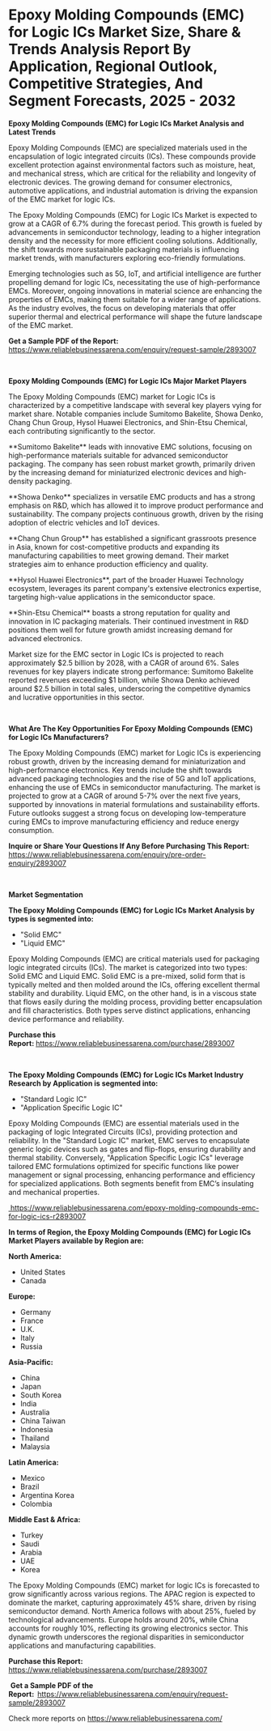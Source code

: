 <p><h1>Epoxy Molding Compounds (EMC) for Logic ICs Market Size, Share & Trends Analysis Report By Application, Regional Outlook, Competitive Strategies, And Segment Forecasts, 2025 - 2032</h1></p><p><strong>Epoxy Molding Compounds (EMC) for Logic ICs Market Analysis and Latest Trends</strong></p>
<p><p>Epoxy Molding Compounds (EMC) are specialized materials used in the encapsulation of logic integrated circuits (ICs). These compounds provide excellent protection against environmental factors such as moisture, heat, and mechanical stress, which are critical for the reliability and longevity of electronic devices. The growing demand for consumer electronics, automotive applications, and industrial automation is driving the expansion of the EMC market for logic ICs.</p><p>The Epoxy Molding Compounds (EMC) for Logic ICs Market is expected to grow at a CAGR of 6.7% during the forecast period. This growth is fueled by advancements in semiconductor technology, leading to a higher integration density and the necessity for more efficient cooling solutions. Additionally, the shift towards more sustainable packaging materials is influencing market trends, with manufacturers exploring eco-friendly formulations.</p><p>Emerging technologies such as 5G, IoT, and artificial intelligence are further propelling demand for logic ICs, necessitating the use of high-performance EMCs. Moreover, ongoing innovations in material science are enhancing the properties of EMCs, making them suitable for a wider range of applications. As the industry evolves, the focus on developing materials that offer superior thermal and electrical performance will shape the future landscape of the EMC market.</p></p>
<p><strong>Get a Sample PDF of the Report:&nbsp;</strong> <a href="https://www.reliablebusinessarena.com/enquiry/request-sample/2893007?utm_campaign=2396&utm_medium=2&utm_source=Github&utm_content=ia&utm_term=15032025&utm_id=epoxy-molding-compounds-emc-for-logic-ics">https://www.reliablebusinessarena.com/enquiry/request-sample/2893007</a></p>
<p>&nbsp;</p>
<p><strong>Epoxy Molding Compounds (EMC) for Logic ICs Major Market Players</strong></p>
<p><p>The Epoxy Molding Compounds (EMC) market for Logic ICs is characterized by a competitive landscape with several key players vying for market share. Notable companies include Sumitomo Bakelite, Showa Denko, Chang Chun Group, Hysol Huawei Electronics, and Shin-Etsu Chemical, each contributing significantly to the sector.</p><p>**Sumitomo Bakelite** leads with innovative EMC solutions, focusing on high-performance materials suitable for advanced semiconductor packaging. The company has seen robust market growth, primarily driven by the increasing demand for miniaturized electronic devices and high-density packaging. </p><p>**Showa Denko** specializes in versatile EMC products and has a strong emphasis on R&D, which has allowed it to improve product performance and sustainability. The company projects continuous growth, driven by the rising adoption of electric vehicles and IoT devices.</p><p>**Chang Chun Group** has established a significant grassroots presence in Asia, known for cost-competitive products and expanding its manufacturing capabilities to meet growing demand. Their market strategies aim to enhance production efficiency and quality.</p><p>**Hysol Huawei Electronics**, part of the broader Huawei Technology ecosystem, leverages its parent company's extensive electronics expertise, targeting high-value applications in the semiconductor space. </p><p>**Shin-Etsu Chemical** boasts a strong reputation for quality and innovation in IC packaging materials. Their continued investment in R&D positions them well for future growth amidst increasing demand for advanced electronics.</p><p>Market size for the EMC sector in Logic ICs is projected to reach approximately $2.5 billion by 2028, with a CAGR of around 6%. Sales revenues for key players indicate strong performance: Sumitomo Bakelite reported revenues exceeding $1 billion, while Showa Denko achieved around $2.5 billion in total sales, underscoring the competitive dynamics and lucrative opportunities in this sector.</p></p>
<p>&nbsp;</p>
<p><strong>What Are The Key Opportunities For Epoxy Molding Compounds (EMC) for Logic ICs Manufacturers?</strong></p>
<p><p>The Epoxy Molding Compounds (EMC) market for Logic ICs is experiencing robust growth, driven by the increasing demand for miniaturization and high-performance electronics. Key trends include the shift towards advanced packaging technologies and the rise of 5G and IoT applications, enhancing the use of EMCs in semiconductor manufacturing. The market is projected to grow at a CAGR of around 5-7% over the next five years, supported by innovations in material formulations and sustainability efforts. Future outlooks suggest a strong focus on developing low-temperature curing EMCs to improve manufacturing efficiency and reduce energy consumption.</p></p>
<p><strong>Inquire or Share Your Questions If Any Before Purchasing This Report:</strong> <a href="https://www.reliablebusinessarena.com/enquiry/pre-order-enquiry/2893007?utm_campaign=2396&utm_medium=2&utm_source=Github&utm_content=ia&utm_term=15032025&utm_id=epoxy-molding-compounds-emc-for-logic-ics">https://www.reliablebusinessarena.com/enquiry/pre-order-enquiry/2893007</a></p>
<p>&nbsp;</p>
<p><strong>Market Segmentation</strong></p>
<p><strong>The Epoxy Molding Compounds (EMC) for Logic ICs Market Analysis by types is segmented into:</strong></p>
<p><ul><li>"Solid EMC"</li><li>"Liquid EMC"</li></ul></p>
<p><p>Epoxy Molding Compounds (EMC) are critical materials used for packaging logic integrated circuits (ICs). The market is categorized into two types: Solid EMC and Liquid EMC. Solid EMC is a pre-mixed, solid form that is typically melted and then molded around the ICs, offering excellent thermal stability and durability. Liquid EMC, on the other hand, is in a viscous state that flows easily during the molding process, providing better encapsulation and fill characteristics. Both types serve distinct applications, enhancing device performance and reliability.</p></p>
<p><strong>Purchase this Report:&nbsp;</strong><a href="https://www.reliablebusinessarena.com/purchase/2893007?utm_campaign=2396&utm_medium=2&utm_source=Github&utm_content=ia&utm_term=15032025&utm_id=epoxy-molding-compounds-emc-for-logic-ics">https://www.reliablebusinessarena.com/purchase/2893007</a></p>
<p>&nbsp;</p>
<p><strong>The Epoxy Molding Compounds (EMC) for Logic ICs Market Industry Research by Application is segmented into:</strong></p>
<p><ul><li>"Standard Logic IC"</li><li>"Application Specific Logic IC"</li></ul></p>
<p><p>Epoxy Molding Compounds (EMC) are essential materials used in the packaging of logic Integrated Circuits (ICs), providing protection and reliability. In the "Standard Logic IC" market, EMC serves to encapsulate generic logic devices such as gates and flip-flops, ensuring durability and thermal stability. Conversely, "Application Specific Logic ICs" leverage tailored EMC formulations optimized for specific functions like power management or signal processing, enhancing performance and efficiency for specialized applications. Both segments benefit from EMC’s insulating and mechanical properties.</p></p>
<p><a href="https://www.reliablebusinessarena.com/epoxy-molding-compounds-emc-for-logic-ics-r2893007?utm_campaign=2396&utm_medium=2&utm_source=Github&utm_content=ia&utm_term=15032025&utm_id=epoxy-molding-compounds-emc-for-logic-ics">&nbsp;https://www.reliablebusinessarena.com/epoxy-molding-compounds-emc-for-logic-ics-r2893007</a></p>
<p><strong>In terms of Region, the Epoxy Molding Compounds (EMC) for Logic ICs Market Players available by Region are:</strong></p>
<p>
    <p> <strong> North America: </strong>
        <ul>
            <li>United States</li>
            <li>Canada</li>
        </ul>
        </p> 
    <p> <strong> Europe: </strong>
        <ul>
            <li>Germany</li>
            <li>France</li>
            <li>U.K.</li>
            <li>Italy</li>
            <li>Russia</li>
        </ul>
        </p> 
    <p> <strong> Asia-Pacific: </strong>
        <ul>
            <li>China</li>
            <li>Japan</li>
            <li>South Korea</li>
            <li>India</li>
            <li>Australia</li>
            <li>China Taiwan</li>
            <li>Indonesia</li>
            <li>Thailand</li>
            <li>Malaysia</li>
        </ul>
        </p> 
    <p> <strong> Latin America: </strong>
        <ul>
            <li>Mexico</li>
            <li>Brazil</li>
            <li>Argentina Korea</li>
            <li>Colombia</li>
        </ul>
        </p> 
    <p> <strong> Middle East & Africa: </strong>
        <ul>
            <li>Turkey</li>
            <li>Saudi</li>
            <li>Arabia</li>
            <li>UAE</li>
            <li>Korea</li>
        </ul>
    </p>
    </p>
<p><p>The Epoxy Molding Compounds (EMC) market for logic ICs is forecasted to grow significantly across various regions. The APAC region is expected to dominate the market, capturing approximately 45% share, driven by rising semiconductor demand. North America follows with about 25%, fueled by technological advancements. Europe holds around 20%, while China accounts for roughly 10%, reflecting its growing electronics sector. This dynamic growth underscores the regional disparities in semiconductor applications and manufacturing capabilities.</p></p>
<p><strong>Purchase this Report: </strong><a href="https://www.reliablebusinessarena.com/purchase/2893007?utm_campaign=2396&utm_medium=2&utm_source=Github&utm_content=ia&utm_term=15032025&utm_id=epoxy-molding-compounds-emc-for-logic-ics">https://www.reliablebusinessarena.com/purchase/2893007</a></p>
<p>&nbsp;<strong>Get a Sample PDF of the Report:&nbsp;&nbsp;</strong><a href="https://www.reliablebusinessarena.com/enquiry/request-sample/2893007?utm_campaign=2396&utm_medium=2&utm_source=Github&utm_content=ia&utm_term=15032025&utm_id=epoxy-molding-compounds-emc-for-logic-ics">https://www.reliablebusinessarena.com/enquiry/request-sample/2893007</a></p>
<p><strong></strong></p>
<p>Check more reports on <a href="https://www.reliablebusinessarena.com/?utm_campaign=2396&utm_medium=2&utm_source=Github&utm_content=ia&utm_term=15032025&utm_id=epoxy-molding-compounds-emc-for-logic-ics">https://www.reliablebusinessarena.com/</a></p>